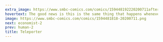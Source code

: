 ```yaml
---
extra_image: https://www.smbc-comics.com/comics/159448192220200711after.png
hovertext: The good news is this is the same thing that happens whenever you fall asleep, even for a second.
image: https://www.smbc-comics.com/comics/1594481818-20200711.png
next: economist-2
prev: human-2
title: Teleporter
---
```

